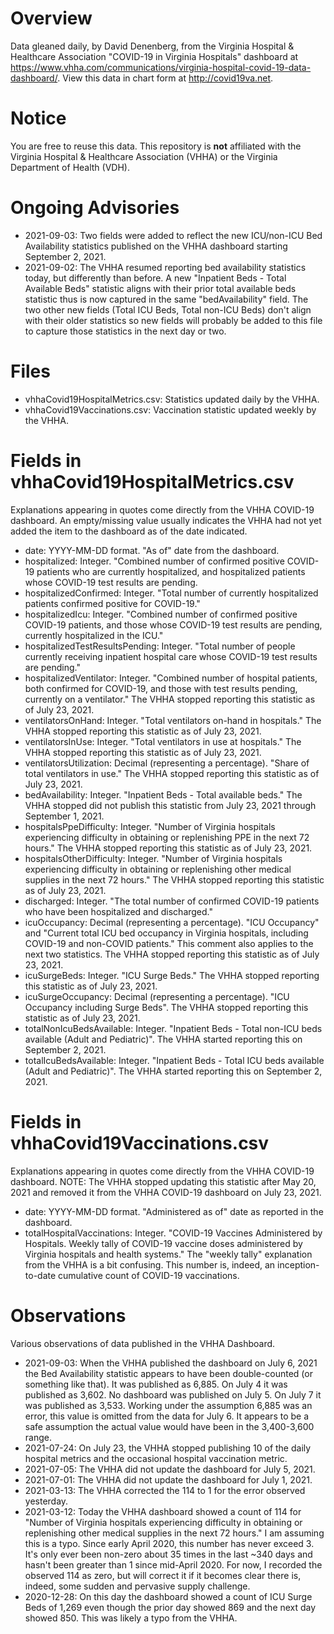 # Overview

Data gleaned daily, by David Denenberg, from the Virginia Hospital & Healthcare Association "COVID-19 in Virginia Hospitals" dashboard at https://www.vhha.com/communications/virginia-hospital-covid-19-data-dashboard/. View this data in chart form at http://covid19va.net.

# Notice

You are free to reuse this data.  This repository is **not** affiliated with the Virginia Hospital & Healthcare Association (VHHA) or the Virginia Department of Health (VDH).

# Ongoing Advisories

- 2021-09-03: Two fields were added to reflect the new ICU/non-ICU Bed Availability statistics published on the VHHA dashboard starting September 2, 2021.
- 2021-09-02: The VHHA resumed reporting bed availability statistics today, but differently than before.  A new "Inpatient Beds - Total Available Beds" statistic aligns with their prior total available beds statistic thus is now captured in the same "bedAvailability" field.  The two other new fields (Total ICU Beds, Total non-ICU Beds) don't align with their older statistics so new fields will probably be added to this file to capture those statistics in the next day or two.    

# Files

- vhhaCovid19HospitalMetrics.csv: Statistics updated daily by the VHHA.
- vhhaCovid19Vaccinations.csv: Vaccination statistic updated weekly by the VHHA. 

# Fields in vhhaCovid19HospitalMetrics.csv
Explanations appearing in quotes come directly from the VHHA COVID-19 dashboard.  An empty/missing value usually indicates the VHHA had not yet added the item to the dashboard as of the date indicated. 

- date: YYYY-MM-DD format.  "As of" date from the dashboard.
- hospitalized: Integer. "Combined number of confirmed positive COVID-19 patients who are currently hospitalized, and hospitalized patients whose COVID-19 test results are pending.
- hospitalizedConfirmed: Integer. "Total number of currently hospitalized patients confirmed positive for COVID-19."
- hospitalizedIcu: Integer. "Combined number of confirmed positive COVID-19 patients, and those whose COVID-19 test results are pending, currently hospitalized in the ICU."
- hospitalizedTestResultsPending: Integer. "Total number of people currently receiving inpatient hospital care whose COVID-19 test results are pending."
- hospitalizedVentilator: Integer. "Combined number of hospital patients, both confirmed for COVID-19, and those with test results pending, currently on a ventilator." The VHHA stopped reporting this statistic as of July 23, 2021.
- ventilatorsOnHand: Integer. "Total ventilators on-hand in hospitals." The VHHA stopped reporting this statistic as of July 23, 2021.
- ventilatorsInUse: Integer. "Total ventilators in use at hospitals." The VHHA stopped reporting this statistic as of July 23, 2021.
- ventilatorsUtilization: Decimal (representing a percentage).  "Share of total ventilators in use." The VHHA stopped reporting this statistic as of July 23, 2021.
- bedAvailability: Integer. "Inpatient Beds - Total available beds." The VHHA stopped did not publish this statistic from July 23, 2021 through September 1, 2021.
- hospitalsPpeDifficulty: Integer. "Number of Virginia hospitals experiencing difficulty in obtaining or replenishing PPE in the next 72 hours." The VHHA stopped reporting this statistic as of July 23, 2021.
- hospitalsOtherDifficulty: Integer. "Number of Virginia hospitals experiencing difficulty in obtaining or replenishing other medical supplies in the next 72 hours." The VHHA stopped reporting this statistic as of July 23, 2021.
- discharged: Integer. "The total number of confirmed COVID-19 patients who have been hospitalized and discharged."
- icuOccupancy: Decimal (representing a percentage). "ICU Occupancy" and "Current total ICU bed occupancy in Virginia hospitals, including COVID-19 and non-COVID patients."  This comment also applies to the next two statistics. The VHHA stopped reporting this statistic as of July 23, 2021.
- icuSurgeBeds: Integer. "ICU Surge Beds." The VHHA stopped reporting this statistic as of July 23, 2021.
- icuSurgeOccupancy: Decimal (representing a percentage). "ICU Occupancy including Surge Beds".  The VHHA stopped reporting this statistic as of July 23, 2021.
- totalNonIcuBedsAvailable: Integer. "Inpatient Beds - Total non-ICU beds available (Adult and Pediatric)".  The VHHA started reporting this on September 2, 2021.
- totalIcuBedsAvailable: Integer. "Inpatient Beds - Total ICU beds available (Adult and Pediatric)".  The VHHA started reporting this on September 2, 2021.

# Fields in vhhaCovid19Vaccinations.csv
Explanations appearing in quotes come directly from the VHHA COVID-19 dashboard.  NOTE: The VHHA stopped updating this statistic after May 20, 2021 and removed it from the VHHA COVID-19 dashboard on July 23, 2021.

- date: YYYY-MM-DD format.  "Administered as of" date as reported in the dashboard.
- totalHospitalVaccinations: Integer. "COVID-19 Vaccines Administered by Hospitals. Weekly tally of COVID-19 vaccine doses administered by Virginia hospitals and health systems."  The "weekly tally" explanation from the VHHA is a bit confusing.  This number is, indeed, an inception-to-date cumulative count of COVID-19 vaccinations.

# Observations
Various observations of data published in the VHHA Dashboard.

- 2021-09-03: When the VHHA published the dashboard on July 6, 2021 the Bed Availability statistic appears to have been double-counted (or something like that).  It was published as 6,885.  On July 4 it was published as 3,602.  No dashboard was published on July 5.  On July 7 it was published as 3,533.  Working under the assumption 6,885 was an error, this value is omitted from the data for July 6.  It appears to be a safe assumption the actual value would have been in the 3,400-3,600 range.  
- 2021-07-24: On July 23, the VHHA stopped publishing 10 of the daily hospital metrics and the occasional hospital vaccination metric. 
- 2021-07-05: The VHHA did not update the dashboard for July 5, 2021.
- 2021-07-01: The VHHA did not update the dashboard for July 1, 2021.
- 2021-03-13: The VHHA corrected the 114 to 1 for the error observed yesterday.  
- 2021-03-12: Today the VHHA dashboard showed a count of 114 for "Number of Virginia hospitals experiencing difficulty in obtaining or replenishing other medical supplies in the next 72 hours."  I am assuming this is a typo.  Since early April 2020, this number has never exceed 3.  It's only ever been non-zero about 35 times in the last ~340 days and hasn't been greater than 1 since mid-April 2020.  For now, I recorded the observed 114 as zero, but will correct it if it becomes clear there is, indeed, some sudden and pervasive supply challenge. 
- 2020-12-28: On this day the dashboard showed a count of ICU Surge Beds of 1,269 even though the prior day showed 869 and the next day showed 850.  This was likely a typo from the VHHA.